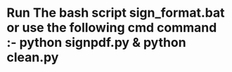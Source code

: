 # Run The bash script sign_format.bat or use the following cmd command :- python signpdf.py & python clean.py
